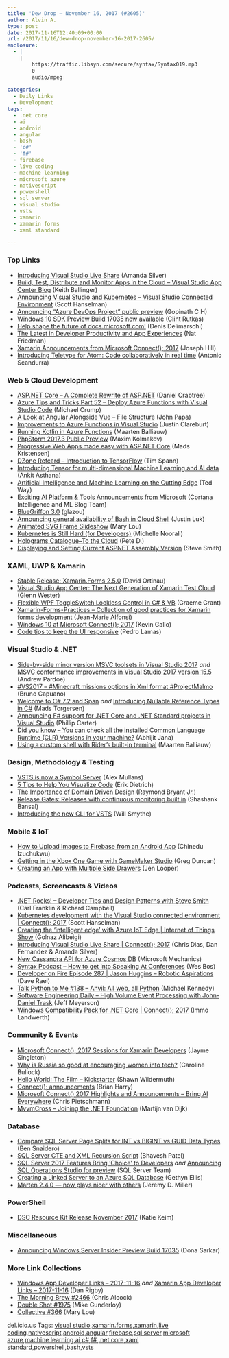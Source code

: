```yaml
---
title: 'Dew Drop – November 16, 2017 (#2605)'
author: Alvin A.
type: post
date: 2017-11-16T12:40:09+00:00
url: /2017/11/16/dew-drop-november-16-2017-2605/
enclosure:
  - |
    |
        https://traffic.libsyn.com/secure/syntax/Syntax019.mp3
        0
        audio/mpeg
        
categories:
  - Daily Links
  - Development
tags:
  - .net core
  - ai
  - android
  - angular
  - bash
  - 'c#'
  - 'f#'
  - firebase
  - live coding
  - machine learning
  - microsoft azure
  - nativescript
  - powershell
  - sql server
  - visual studio
  - vsts
  - xamarin
  - xamarin forms
  - xaml standard

---
```

### <a name="top"></a>Top Links

  * <a href="https://code.visualstudio.com/blogs/2017/11/15/live-share" target="_blank">Introducing Visual Studio Live Share</a> (Amanda Silver)
  * <a href="https://blogs.msdn.microsoft.com/vsappcenter/introducing-visual-studio-app-center/" target="_blank">Build, Test, Distribute and Monitor Apps in the Cloud – Visual Studio App Center Blog</a> (Keith Ballinger)
  * <a href="http://feeds.hanselman.com/~/492935908/0/scotthanselman~Announcing-Visual-Studio-and-Kubernetes-%e2%80%93-Visual-Studio-Connected-Environment.aspx" target="_blank">Announcing Visual Studio and Kubernetes – Visual Studio Connected Environment</a> (Scott Hanselman)
  * <a href="https://blogs.msdn.microsoft.com/devops/2017/11/15/announcing-azure-devops-project-public-preview/" target="_blank">Announcing “Azure DevOps Project” public preview</a> (Gopinath C H)
  * <a href="http://blogs.windows.com/buildingapps/2017/11/15/windows-10-sdk-preview-build-17035-now-available/?WT.mc_id=DX_MVP4025064" target="_blank">Windows 10 SDK Preview Build 17035 now available</a> (Clint Rutkas)
  * <a href="https://docs.microsoft.com/teamblog/user-study-announcement-november-2017/" target="_blank">Help shape the future of docs.microsoft.com!</a> (Denis Delimarschi)
  * <a href="https://blogs.msdn.microsoft.com/visualstudio/2017/11/15/the-latest-in-developer-productivity-and-app-experiences/" target="_blank">The Latest in Developer Productivity and App Experiences</a> (Nat Friedman)
  * <a href="https://blog.xamarin.com/xamarin-announcements-microsoft-connect-2017/" target="_blank">Xamarin Announcements from Microsoft Connect(); 2017</a> (Joseph Hill)
  * <a href="https://github.com/blog/2468-introducing-teletype-for-atom-code-collaboratively-in-real-time" target="_blank">Introducing Teletype for Atom: Code collaboratively in real time</a> (Antonio Scandurra)



### <a name="web"></a>Web & Cloud Development

  * <a href="https://www.danielcrabtree.com/blog/333/asp-net-core-a-complete-rewrite-of-asp-net" target="_blank">ASP.NET Core &#8211; A Complete Rewrite of ASP.NET</a> (Daniel Crabtree)
  * <a href="https://www.michaelcrump.net/azure-tips-and-tricks52/" target="_blank">Azure Tips and Tricks Part 52 &#8211; Deploy Azure Functions with Visual Studio Code</a> (Michael Crump)
  * <a href="https://johnpapa.net/a-look-at-angular-alongside-vue-1/" target="_blank">A Look at Angular Alongside Vue &#8211; File Structure</a> (John Papa)
  * <a href="https://blogs.msdn.microsoft.com/webdev/2017/11/15/improvements-to-azure-functions-in-visual-studio/" target="_blank">Improvements to Azure Functions in Visual Studio</a> (Justin Clareburt)
  * <a href="https://blog.maartenballiauw.be/post/2017/11/16/running-kotlin-in-azure-functions.html" target="_blank">Running Kotlin in Azure Functions</a> (Maarten Balliauw)
  * <a href="https://blog.jetbrains.com/phpstorm/2017/11/phpstorm-2017-3-public-preview/" target="_blank">PhpStorm 2017.3 Public Preview</a> (Maxim Kolmakov)
  * <a href="https://madskristensen.net/blog/progressive-web-apps-made-easy-with-aspnet-core/" target="_blank">Progressive Web Apps made easy with ASP.NET Core</a> (Mads Kristensen)
  * <a href="https://dzone.com/refcardz/introduction-to-tensorflow" target="_blank">DZone Refcard &#8211; Introduction to TensorFlow</a> (Tim Spann)
  * <a href="https://blogs.msdn.microsoft.com/dotnet/2017/11/15/introducing-tensor-for-multi-dimensional-machine-learning-and-ai-data/" target="_blank">Introducing Tensor for multi-dimensional Machine Learning and AI data</a> (Ankit Asthana)
  * <a href="https://blogs.technet.microsoft.com/machinelearning/2017/11/15/artificial-intelligence-and-machine-learning-on-the-cutting-edge/" target="_blank">Artificial Intelligence and Machine Learning on the Cutting Edge</a> (Ted Way)
  * <a href="https://blogs.technet.microsoft.com/machinelearning/2017/11/15/exciting-ai-platform-tools-announcements-from-microsoft/" target="_blank">Exciting AI Platform & Tools Announcements from Microsoft</a> (Cortana Intelligence and ML Blog Team)
  * <a href="http://www.glazman.org/weblog/dotclear/index.php?post/2017/11/16/BlueGriffon-3.0" target="_blank">BlueGriffon 3.0</a> (glazou)
  * <a href="https://azure.microsoft.com/blog/bash-cloud-shell-ga/" target="_blank">Announcing general availability of Bash in Cloud Shell</a> (Justin Luk)
  * <a href="http://feedproxy.google.com/~r/tympanus/~3/fZQYS_bENS8/" target="_blank">Animated SVG Frame Slideshow</a> (Mary Lou)
  * <a href="http://blog.kubernetes.io/2017/11/kubernetes-is-still-hard-for-developers.html" target="_blank">Kubernetes is Still Hard (for Developers)</a> (Michelle Noorali)
  * <a href="http://peted.azurewebsites.net/holograms-catalogueto-the-cloud/" target="_blank">Holograms Catalogue–To the Cloud</a> (Pete D.)
  * <a href="https://ardalis.com/displaying-and-setting-current-aspnet-assembly-version" target="_blank">Displaying and Setting Current ASPNET Assembly Version</a> (Steve Smith)



### <a name="silverlight"></a>XAML, UWP & Xamarin

  * <a href="https://releases.xamarin.com/stable-release-xamarin-forms-2-5-0/" target="_blank">Stable Release: Xamarin.Forms 2.5.0</a> (David Ortinau)
  * <a href="https://blog.xamarin.com/visual-studio-app-center-next-generation-xamarin-test-cloud/" target="_blank">Visual Studio App Center: The Next Generation of Xamarin Test Cloud</a> (Glenn Wester)
  * <a href="https://www.codeproject.com/Articles/1215232/WPF-ToggleSwitch-Control" target="_blank">Flexible WPF ToggleSwitch Lookless Control in C# & VB</a> (Graeme Grant)
  * <a href="https://github.com/roubachof/Xamarin-Forms-Practices" target="_blank">Xamarin-Forms-Practices &#8211; Collection of good practices for Xamarin forms development</a> (Jean-Marie Alfonsi)
  * <a href="http://blogs.windows.com/buildingapps/2017/11/15/windows-10-microsoft-connect-2017/?WT.mc_id=DX_MVP4025064" target="_blank">Windows 10 at Microsoft Connect(); 2017</a> (Kevin Gallo)
  * <a href="http://feedproxy.google.com/~r/pedrolamascom/~3/X4EV5RRo7v8/" target="_blank">Code tips to keep the UI responsive</a> (Pedro Lamas)



### <a name="dotnet"></a>Visual Studio & .NET

  * <a href="https://blogs.msdn.microsoft.com/vcblog/2017/11/15/side-by-side-minor-version-msvc-toolsets-in-visual-studio-2017/" target="_blank">Side-by-side minor version MSVC toolsets in Visual Studio 2017</a> _and_ <a href="https://blogs.msdn.microsoft.com/vcblog/2017/11/15/msvc-conformance-improvements-in-visual-studio-2017-version-15-5/" target="_blank">MSVC conformance improvements in Visual Studio 2017 version 15.5</a> (Andrew Pardoe)
  * <a href="http://feedproxy.google.com/~r/elbruno/~3/t1tI-s7ElMc/" target="_blank">#VS2017 – #Minecraft missions options in Xml format #ProjectMalmo</a> (Bruno Capuano)
  * <a href="https://blogs.msdn.microsoft.com/dotnet/2017/11/15/welcome-to-c-7-2-and-span/" target="_blank">Welcome to C# 7.2 and Span</a> _and_ <a href="https://blogs.msdn.microsoft.com/dotnet/2017/11/15/nullable-reference-types-in-csharp/" target="_blank">Introducing Nullable Reference Types in C#</a> (Mads Torgersen)
  * <a href="https://blogs.msdn.microsoft.com/dotnet/2017/11/15/announcing-f-support-for-net-core-and-net-standard-projects-in-visual-studio/" target="_blank">Announcing F# support for .NET Core and .NET Standard projects in Visual Studio</a> (Phillip Carter)
  * <a href="http://dailydotnettips.com/2017/11/15/did-you-know-you-can-check-all-the-installed-common-language-runtime-clr-versions-in-your-machine/" target="_blank">Did you know – You can check all the installed Common Language Runtime (CLR) Versions in your machine?</a> (Abhijit Jana)
  * <a href="https://blog.jetbrains.com/dotnet/2017/11/15/using-custom-shell-riders-built-terminal/" target="_blank">Using a custom shell with Rider’s built-in terminal</a> (Maarten Balliauw)



### <a name="design"></a>Design, Methodology & Testing

  * <a href="https://blogs.msdn.microsoft.com/devops/2017/11/15/vsts-is-now-a-symbol-server/" target="_blank">VSTS is now a Symbol Server</a> (Alex Mullans)
  * <a href="https://blog.ndepend.com/5-tips-help-visualize-code/" target="_blank">5 Tips to Help You Visualize Code</a> (Erik Dietrich)
  * <a href="https://simpleprogrammer.com/2017/11/15/importance-domain-driven-design/" target="_blank">The Importance of Domain Driven Design</a> (Raymond Bryant Jr.)
  * <a href="https://blogs.msdn.microsoft.com/devops/2017/11/16/release-gates-releases-with-continuous-monitoring-built-in/" target="_blank">Release Gates: Releases with continuous monitoring built in</a> (Shashank Bansal)
  * <a href="https://blogs.msdn.microsoft.com/devops/2017/11/15/introducing-the-new-cli-for-vsts/" target="_blank">Introducing the new CLI for VSTS</a> (Will Smythe)



### <a name="mobile"></a>Mobile & IoT

  * <a href="https://code.tutsplus.com/tutorials/image-upload-to-firebase-in-android-application--cms-29934" target="_blank">How to Upload Images to Firebase from an Android App</a> (Chinedu Izuchukwu)
  * <a href="https://channel9.msdn.com/coding4fun/blog/Getting-in-the-Xbox-One-Game-with-GameMaker-Studio?WT.mc_id=DX_MVP4025064" target="_blank">Getting in the Xbox One Game with GameMaker Studio</a> (Greg Duncan)
  * <a href="https://www.nativescript.org/blog/creating-an-app-with-multiple-side-drawers" target="_blank">Creating an App with Multiple Side Drawers</a> (Jen Looper)



### <a name="podcasts"></a>Podcasts, Screencasts & Videos

  * <a href="http://www.dotnetrocks.com/default.aspx?ShowNum=1494" target="_blank">.NET Rocks! &#8211; Developer Tips and Design Patterns with Steve Smith</a> (Carl Franklin & Richard Campbell)
  * <a href="https://channel9.msdn.com/Events/Connect/2017/T256?WT.mc_id=DX_MVP4025064" target="_blank">Kubernetes development with the Visual Studio connected environment | Connect(); 2017</a> (Scott Hanselman)
  * <a href="https://channel9.msdn.com/Shows/Internet-of-Things-Show/Creating-the-intelligent-edge-with-Azure-IoT-Edge?WT.mc_id=DX_MVP4025064" target="_blank">Creating the ‘intelligent edge’ with Azure IoT Edge | Internet of Things Show</a> (Golnaz Alibeigi)
  * <a href="https://channel9.msdn.com/Events/Connect/2017/T254?WT.mc_id=DX_MVP4025064" target="_blank">Introducing Visual Studio Live Share | Connect(); 2017</a> (Chris Dias, Dan Fernandez & Amanda Silver)
  * <a href="http://www.youtube.com/watch?v=1Sf4McGN1AQ" target="_blank">New Cassandra API for Azure Cosmos DB</a> (Microsoft Mechanics)
  * <a href="https://traffic.libsyn.com/secure/syntax/Syntax019.mp3" target="_blank">Syntax Podcast &#8211; How to get into Speaking At Conferences</a> (Wes Bos)
  * <a href="http://developeronfire.com/podcast/episode-287-jason-huggins-robotic-aspirations" target="_blank">Developer on Fire Episode 287 | Jason Huggins &#8211; Robotic Aspirations</a> (Dave Rael)
  * <a href="https://talkpython.fm/episodes/show/138/anvil-all-web-all-python" target="_blank">Talk Python to Me #138 &#8211; Anvil: All web, all Python</a> (Michael Kennedy)
  * <a href="https://softwareengineeringdaily.com/2017/11/16/high-volume-event-processing-with-john-daniel-trask/" target="_blank">Software Engineering Daily &#8211; High Volume Event Processing with John-Daniel Trask</a> (Jeff Meyerson)
  * <a href="https://channel9.msdn.com/Events/Connect/2017/T123?WT.mc_id=DX_MVP4025064" target="_blank">Windows Compatibility Pack for .NET Core | Connect(); 2017</a> (Immo Landwerth)



### <a name="events"></a>Community & Events

  * <a href="https://blog.xamarin.com/microsoft-connect-2017-sessions-xamarin-developers/" target="_blank">Microsoft Connect(); 2017 Sessions for Xamarin Developers</a> (Jayme Singleton)
  * <a href="http://www.bbc.com/news/business-39579321" target="_blank">Why is Russia so good at encouraging women into tech?</a> (Caroline Bullock)
  * <a href="https://wildermuth.com/2017/11/15/Hello-World-The-Film---Kickstarter" target="_blank">Hello World: The Film &#8211; Kickstarter</a> (Shawn Wildermuth)
  * <a href="https://blogs.msdn.microsoft.com/bharry/2017/11/15/connect-announcements/" target="_blank">Connect(); announcements</a> (Brian Harry)
  * <a href="https://buildazure.com/2017/11/15/microsoft-connect-2017-highlights-and-announcements-bring-ai-everywhere/" target="_blank">Microsoft Connect() 2017 Highlights and Announcements – Bring AI Everywhere</a> (Chris Pietschmann)
  * <a href="https://www.mvvmcross.com/joining-net-foundation/" target="_blank">MvvmCross &#8211; Joining the .NET Foundation</a> (Martijn van Dijk)



### <a name="sql"></a>Database

  * <a href="http://feedproxy.google.com/~r/MSSQLTips-LatestSqlServerTips/~3/R5UTYF06vAg/tip.asp" target="_blank">Compare SQL Server Page Splits for INT vs BIGINT vs GUID Data Types</a> (Ben Snaidero)
  * <a href="http://feedproxy.google.com/~r/MSSQLTips-LatestSqlServerTips/~3/4Id7eOw35GM/tip.asp" target="_blank">SQL Server CTE and XML Recursion Script</a> (Bhavesh Patel)
  * <a href="https://blogs.technet.microsoft.com/dataplatforminsider/2017/11/15/sql-server-2017-features-bring-choice-to-developers/" target="_blank">SQL Server 2017 Features Bring ‘Choice’ to Developers</a> _and_ <a href="https://blogs.technet.microsoft.com/dataplatforminsider/2017/11/15/announcing-sql-operations-studio-for-preview/" target="_blank">Announcing SQL Operations Studio for preview</a> (SQL Server Team)
  * <a href="http://www.sqlservercentral.com/blogs/sqldbauk/2017/11/15/creating-a-linked-server-to-an-azure-sql-database/" target="_blank">Creating a Linked Server to an Azure SQL Database</a> (Gethyn Ellis)
  * <a href="https://jeremydmiller.com/2017/11/15/marten-2-4-0-now-plays-nicer-with-others/" target="_blank">Marten 2.4.0 — now plays nicer with others</a> (Jeremy D. Miller)



### <a name="ps"></a>PowerShell

  * <a href="https://blogs.msdn.microsoft.com/powershell/2017/11/15/dsc-resource-kit-release-november-2017/" target="_blank">DSC Resource Kit Release November 2017</a> (Katie Keim)



### <a name="misc"></a>Miscellaneous

  * <a href="http://blogs.windows.com/windowsexperience/2017/11/15/announcing-windows-server-insider-preview-build-17035/?WT.mc_id=DX_MVP4025064" target="_blank">Announcing Windows Server Insider Preview Build 17035</a> (Dona Sarkar)



### <a name="links"></a>More Link Collections

  * <a href="https://www.windowsappdev.com/2017/11/windows-app-developer-links-2017-11-16/" target="_blank">Windows App Developer Links &#8211; 2017-11-16</a> _and_ <a href="https://www.allaboutxamarin.com/2017/11/xamarin-app-developer-links-2017-11-16/" target="_blank">Xamarin App Developer Links &#8211; 2017-11-16</a> (Dan Rigby)
  * <a href="http://feedproxy.google.com/~r/ReflectivePerspective/~3/F9qjTQTmKyg/" target="_blank">The Morning Brew #2466</a> (Chris Alcock)
  * <a href="https://afreshcup.com/home/2017/11/16/double-shot-1975.html" target="_blank">Double Shot #1975</a> (Mike Gunderloy)
  * <a href="http://feedproxy.google.com/~r/tympanus/~3/8yqV1ywURjk/" target="_blank">Collective #366</a> (Mary Lou)



<div class="wlWriterEditableSmartContent" id="scid:77ECF5F8-D252-44F5-B4EB-D463C5396A79:e84612c2-7579-4769-a812-92b435b07cf2" style="margin: 0px; padding: 0px; float: none; display: inline;">
  del.icio.us Tags: <a href="http://del.icio.us/popular/visual+studio" rel="tag">visual studio</a>,<a href="http://del.icio.us/popular/xamarin.forms" rel="tag">xamarin.forms</a>,<a href="http://del.icio.us/popular/xamarin" rel="tag">xamarin</a>,<a href="http://del.icio.us/popular/live+coding" rel="tag">live coding</a>,<a href="http://del.icio.us/popular/nativescript" rel="tag">nativescript</a>,<a href="http://del.icio.us/popular/android" rel="tag">android</a>,<a href="http://del.icio.us/popular/angular" rel="tag">angular</a>,<a href="http://del.icio.us/popular/firebase" rel="tag">firebase</a>,<a href="http://del.icio.us/popular/sql+server" rel="tag">sql server</a>,<a href="http://del.icio.us/popular/microsoft+azure" rel="tag">microsoft azure</a>,<a href="http://del.icio.us/popular/machine+learning" rel="tag">machine learning</a>,<a href="http://del.icio.us/popular/ai" rel="tag">ai</a>,<a href="http://del.icio.us/popular/c%23" rel="tag">c#</a>,<a href="http://del.icio.us/popular/f%23" rel="tag">f#</a>,<a href="http://del.icio.us/popular/.net+core" rel="tag">.net core</a>,<a href="http://del.icio.us/popular/xaml+standard" rel="tag">xaml standard</a>,<a href="http://del.icio.us/popular/powershell" rel="tag">powershell</a>,<a href="http://del.icio.us/popular/bash" rel="tag">bash</a>,<a href="http://del.icio.us/popular/vsts" rel="tag">vsts</a>
</div>